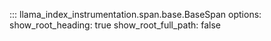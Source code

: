 ::: llama_index_instrumentation.span.base.BaseSpan
    options:
      show_root_heading: true
      show_root_full_path: false

